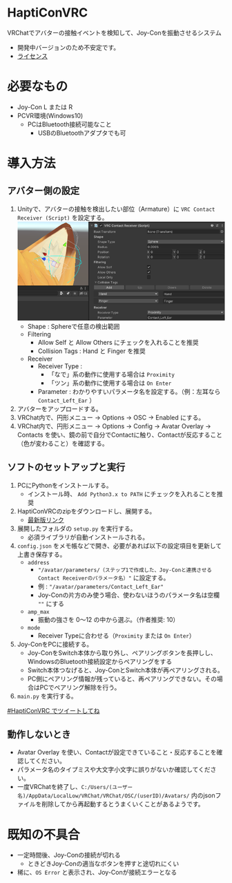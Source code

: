 # HaptiConVRC

VRChatでアバターの接触イベントを検知して、Joy-Conを振動させるシステム

* 開発中バージョンのため不安定です。
* [ライセンス](LICENSE)

# 必要なもの

* Joy-Con L または R
* PCVR環境(Windows10)
    * PCはBluetooth接続可能なこと
        * USBのBluetoothアダプタでも可

# 導入方法

## アバター側の設定

1. Unityで、アバターの接触を検出したい部位（Armature）に `VRC Contact Receiver (Script)` を設定する。
    ![設定例](docs/unity.png)
    * Shape : Sphereで任意の検出範囲
    * Filtering
        * Allow Self と Allow Others にチェックを入れることを推奨
        * Collision Tags : Hand と Finger を推奨
    * Receiver
        * Receiver Type : 
            * 「なで」系の動作に使用する場合は `Proximity`
            * 「ツン」系の動作に使用する場合は `On Enter`
        * Parameter : わかりやすいパラメータ名を設定する。（例：左耳なら `Contact_Left_Ear` ）
1. アバターをアップロードする。
1. VRChat内で、円形メニュー → Options → OSC → Enabled にする。
1. VRChat内で、円形メニュー → Options → Config → Avatar Overlay → Contacts を使い、鏡の前で自分でContactに触り、Contactが反応すること（色が変わること）を確認する。

## ソフトのセットアップと実行

1. PCにPythonをインストールする。
    * インストール時、 `Add Python3.x to PATH` にチェックを入れることを推奨
1. HaptiConVRCのzipをダウンロードし、展開する。
    * [最新版リンク](https://github.com/aruma256/HaptiConVRC/archive/refs/heads/main.zip)
1. 展開したフォルダの `setup.py` を実行する。
    * 必須ライブラリが自動インストールされる。
1. `config.json` をメモ帳などで開き、必要があれば以下の設定項目を更新して上書き保存する。
    * `address`
        * `"/avatar/parameters/（ステップ1で作成した、Joy-Conと連携させるContact Receiverのパラメータ名）"` に設定する。
        * 例 : `"/avatar/parameters/Contact_Left_Ear"`
        * Joy-Conの片方のみ使う場合、使わないほうのパラメータ名は空欄 `""` にする
    * `amp_max`
        * 振動の強さを 0～12 の中から選ぶ。（作者推奨: 10）
    * `mode`
        * Receiver Typeに合わせる（`Proximity` または `On Enter`）
1. Joy-ConをPCに接続する。
    * Joy-ConをSwitch本体から取り外し、ペアリングボタンを長押しし、WindowsのBluetooth接続設定からペアリングをする
    * Switch本体つなげると、Joy-ConとSwitch本体が再ペアリングされる。
    * PC側にペアリング情報が残っていると、再ペアリングできない。その場合はPCでペアリング解除を行う。
1. `main.py` を実行する。

[#HaptiConVRC でツイートしてね](https://twitter.com/intent/tweet?text=%23HaptiConVRC)

## 動作しないとき

* Avatar Overlay を使い、Contactが設定できていること・反応することを確認してください。
* パラメータ名のタイプミスや大文字小文字に誤りがないか確認してください。
* 一度VRChatを終了し、`C:/Users/(ユーザー名)/AppData/LocalLow/VRChat/VRChat/OSC/(userID)/Avatars/` 内のjsonファイルを削除してから再起動するとうまくいくことがあるようです。

# 既知の不具合

* 一定時間後、Joy-Conの接続が切れる
    * ときどきJoy-Conの適当なボタンを押すと途切れにくい
* 稀に、`OS Error` と表示され、Joy-Conが接続エラーとなる

